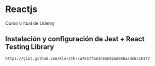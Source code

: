 # Reactjs
Curso virtual de Udemy

## Instalación y configuración de Jest + React Testing Library
```
https://gist.github.com/Klerith/ca7e57fae3c9ab92ad08baadc6c26177
```
